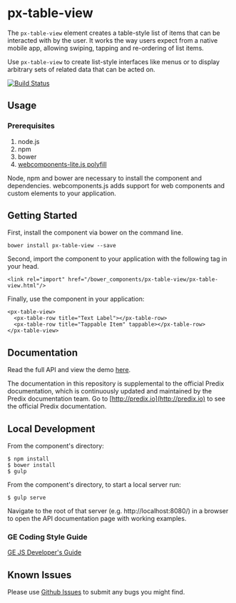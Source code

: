 # px-table-view

The `px-table-view` element creates a table-style list of items that can be interacted with by the user. It works the way users expect from a native mobile app, allowing swiping, tapping and re-ordering of list items.

Use `px-table-view` to create list-style interfaces like menus or to display arbitrary sets of related data that can be acted on.

[![Build Status](https://travis-ci.org/PredixDev/px-table-view.svg?branch=master)](https://travis-ci.org/PredixDev/px-table-view)

## Usage

### Prerequisites
1. node.js
2. npm
3. bower
4. [webcomponents-lite.js polyfill](https://github.com/webcomponents/webcomponentsjs)

Node, npm and bower are necessary to install the component and dependencies. webcomponents.js adds support for web components and custom elements to your application.

## Getting Started

First, install the component via bower on the command line.

```
bower install px-table-view --save
```

Second, import the component to your application with the following tag in your head.

```
<link rel="import" href="/bower_components/px-table-view/px-table-view.html"/>
```

Finally, use the component in your application:

```
<px-table-view>
  <px-table-row title="Text Label"></px-table-row>
  <px-table-row title="Tappable Item" tappable></px-table-row>
</px-table-view>
```

## Documentation

Read the full API and view the demo [here](https://predixdev.github.io/predix-ui/?type=component&show=px-table-view/).

The documentation in this repository is supplemental to the official Predix documentation, which is continuously updated and maintained by the Predix documentation team. Go to [http://predix.io](http://predix.io) to see the official Predix documentation.


## Local Development

From the component's directory:

```
$ npm install
$ bower install
$ gulp
```

From the component's directory, to start a local server run:

```
$ gulp serve
```

Navigate to the root of that server (e.g. http://localhost:8080/) in a browser to open the API documentation page with working examples.

### GE Coding Style Guide

[GE JS Developer's Guide](https://github.com/GeneralElectric/javascript)

## Known Issues

Please use [Github Issues](https://github.com/PredixDev/px-table-view/issues) to submit any bugs you might find.
